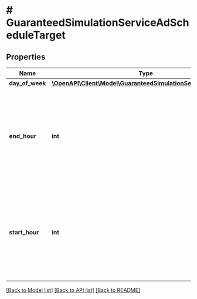 # # GuaranteedSimulationServiceAdScheduleTarget

## Properties

Name | Type | Description | Notes
------------ | ------------- | ------------- | -------------
**day_of_week** | [**\OpenAPI\Client\Model\GuaranteedSimulationServiceDayOfWeek**](GuaranteedSimulationServiceDayOfWeek.md) |  | [optional]
**end_hour** | **int** | &lt;div lang&#x3D;\&quot;ja\&quot;&gt; 終了時間（時のみ）です。&lt;br&gt; このフィールドは、ADD時は必須となります。 &lt;/div&gt; &lt;div lang&#x3D;\&quot;en\&quot;&gt; End time (hour only).&lt;br&gt; This field is required in ADD operation. &lt;/div&gt; | [optional]
**start_hour** | **int** | &lt;div lang&#x3D;\&quot;ja\&quot;&gt; 開始時間（時のみ）です。&lt;br&gt; このフィールドは、ADD時は必須となります。 &lt;/div&gt; &lt;div lang&#x3D;\&quot;en\&quot;&gt; Start time (hour only).&lt;br&gt; This field is required in ADD operation. &lt;/div&gt; | [optional]

[[Back to Model list]](../../README.md#models) [[Back to API list]](../../README.md#endpoints) [[Back to README]](../../README.md)
